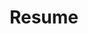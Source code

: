 ---
layout: resume
permalink: /resume/
title: Resume
nav: false
nav_order:
resume_pdf: example_pdf.pdf
---